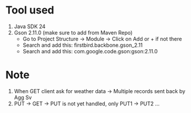 # Tool used
1. Java SDK 24
2. Gson 2.11.0 (make sure to add from Maven Repo)
    - Go to Project Structure -> Module -> Click on Add or + if not there
    - Search and add this: firstbird.backbone.gson_2.11
    - Search and add this: com.google.code.gson:gson:2.11.0
# Note
1. When GET client ask for weather data -> Multiple records sent back by Agg Sv
2. PUT -> GET -> PUT is not yet handled, only PUT1 -> PUT2 ...
